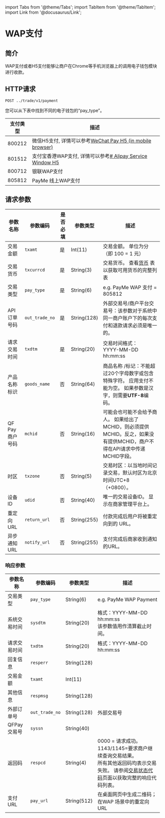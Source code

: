 import Tabs from '@theme/Tabs';
import TabItem from '@theme/TabItem';
import Link from '@docusaurus/Link';

# WAP支付

## 简介

WAP支付或者H5支付能够让商户在Chrome等手机浏览器上的调用电子钱包模块进行收款。

## HTTP请求

`POST ../trade/v1/payment` <br/>

您可以从下表中找到不同的电子钱包的“pay_type”。

支付类型 | 描述
--------- | ------- 
800212 | 微信H5支付, 详情可以参考[WeChat Pay H5 (in mobile browser)](./wechat/wechat-pay-h5)
801512 | 支付宝香港WAP支付, 详情可以参考[# Alipay Service Window H5](./alipay/alipay-service-window-h5)
800712 | 银联WAP支付
805812 | PayMe 线上WAP支付

## 请求参数

参数名称 | 参数编码 | 是否必填 | 参数类型 | 描述
--------- | -------- | --------- | ------- | -------
交易金额 | `txamt` | 是 | Int(11) | 交易金额。 单位为分（即 100 = 1 元）
交易货币 | `txcurrcd` | 是 | String(3) | 交易货币。 查看[货币](../preparation/paycode#支付币种) 表以获取可用货币的完整列表
交易类型 | `pay_type` | 是 | String(6) | e.g. PayMe WAP 支付 = 805812
API订单号码 | `out_trade_no` | 是 | String(128)| 外部交易号/商户平台交易号：该参数对于系统中同一商户账户下的每次支付和退款请求必须是唯一的。
请求交易时间 | `txdtm` | 是 | String(20) | 交易时间格式：<br/> YYYY-MM-DD hh:mm:ss
产品名称标识 | `goods_name` | 否 | String(64) | 商品名称 /标记：不能超过20个字母数字或包含特殊字符。 应用支付不能为空。 如果参数是汉字，则需要**UTF-8**编码。
QF Pay 商户号码 | `mchid` | 否 | String(16) | 可能会也可能不会给予商人。 如果给出了MCHID，则必须提供MCHID。反之，如果没有提供MCHID，商户不得在API请求中传递MCHID字段。
时区 | `txzone` | 否 | String(5) | 交易时区：以当地时间记录交易，默认时区为北京时间UTC+8（+0800）。
设备ID | `udid` | 否 | String(40) |  唯一的交易设备ID。 显示在商家管理平台上。
重定向URL | `return_url` | 否 | String(255) |  付款完成后用户将被重定向到的 URL。
异步通知URL | `notify_url` | 否 | String(255) | 支付完成后商家收到通知的URL。

### 响应参数

参数名称 | 参数编码 | 参数类型 | 描述
--------- | -------- | --------- | ------- 
交易类型 | `pay_type` | String(6) | e.g. PayMe WAP Payment |
系统交易时间 | `sysdtm` | String(20) | 格式：YYYY-MM-DD hh:mm:ss <br/> 该参数值用作清算截止时间。 | 
请求交易时间 | `txdtm` | String(20) | 格式：YYYY-MM-DD hh:mm:ss  | 
回复信息 | `resperr` | String(128) |  
交易金额 | `txamt` | Int(11) |  
其他信息 | `respmsg` | String(128) |  
外部订单号 | `out_trade_no` | String(128) | 外部交易号 
QFPay交易号 | `syssn` | String(40) | 
返回码 | `respcd` | String(4) | 0000 = 请求成功。 <br/> 1143/1145=要求商户继续查询交易结果。 <br/> 所有其他返回码均表示交易失败。 请参阅[交易状态代码](../preparation/paycode#交易状态码)页面以获取完整的响应代码列表。 |
支付URL | `pay_url` | String(512) | 在桌面网页中生成二维码； 在WAP 场景中的重定向 URL |
